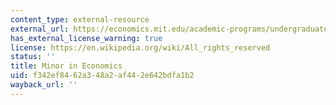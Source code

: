 ```yaml
---
content_type: external-resource
external_url: https://economics.mit.edu/academic-programs/undergraduate-program/minor-and-concentrations
has_external_license_warning: true
license: https://en.wikipedia.org/wiki/All_rights_reserved
status: ''
title: Minor in Economics
uid: f342ef84-62a3-48a2-af44-2e642bdfa1b2
wayback_url: ''
---
```

